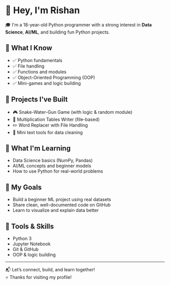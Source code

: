 # 👋 Hey, I'm Rishan

🎓 I'm a 18-year-old Python programmer with a strong interest in **Data Science**, **AI/ML**, and building fun Python projects.

## 🧠 What I Know
- ✅ Python fundamentals
- ✅ File handling
- ✅ Functions and modules
- ✅ Object-Oriented Programming (OOP)
- ✅ Mini-games and logic building

## 🔨 Projects I've Built
- 🎮 Snake-Water-Gun Game (with logic & random module)
- 🧮 Multiplication Tables Writer (file-based)
- ✏️ Word Replacer with File Handling
- 📁 Mini text tools for data cleaning

## 🚀 What I'm Learning
- Data Science basics (NumPy, Pandas)
- AI/ML concepts and beginner models
- How to use Python for real-world problems

## 🎯 My Goals
- Build a beginner ML project using real datasets
- Share clean, well-documented code on GitHub
- Learn to visualize and explain data better

## 🧰 Tools & Skills
- Python 3
- Jupyter Notebook
- Git & GitHub
- OOP & logic building

---

📬 Let’s connect, build, and learn together!  
⭐️ Thanks for visiting my profile!


